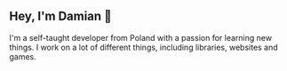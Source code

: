 ## Hey, I'm Damian 👋

I'm a self-taught developer from Poland with a passion for learning new things. I work on a lot of different things, including libraries, websites and games.
